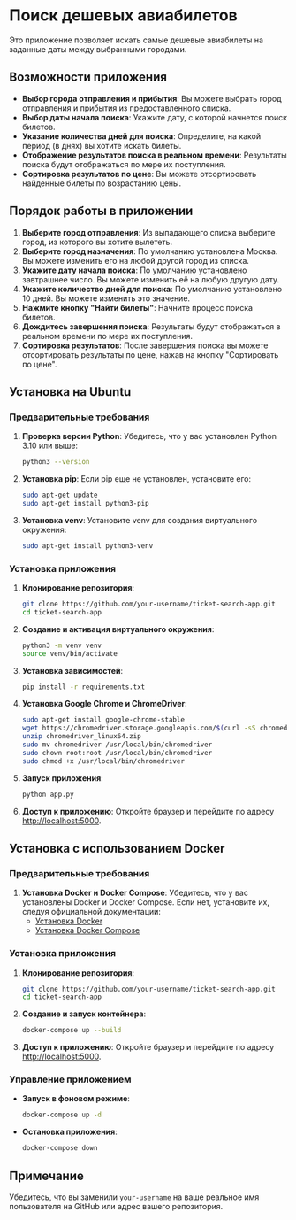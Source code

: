 # Поиск дешевых авиабилетов

Это приложение позволяет искать самые дешевые авиабилеты на заданные даты между выбранными городами.

## Возможности приложения

- **Выбор города отправления и прибытия**: Вы можете выбрать город отправления и прибытия из предоставленного списка.
- **Выбор даты начала поиска**: Укажите дату, с которой начнется поиск билетов.
- **Указание количества дней для поиска**: Определите, на какой период (в днях) вы хотите искать билеты.
- **Отображение результатов поиска в реальном времени**: Результаты поиска будут отображаться по мере их поступления.
- **Сортировка результатов по цене**: Вы можете отсортировать найденные билеты по возрастанию цены.

## Порядок работы в приложении

1. **Выберите город отправления**: Из выпадающего списка выберите город, из которого вы хотите вылететь.
2. **Выберите город назначения**: По умолчанию установлена Москва. Вы можете изменить его на любой другой город из списка.
3. **Укажите дату начала поиска**: По умолчанию установлено завтрашнее число. Вы можете изменить её на любую другую дату.
4. **Укажите количество дней для поиска**: По умолчанию установлено 10 дней. Вы можете изменить это значение.
5. **Нажмите кнопку "Найти билеты"**: Начните процесс поиска билетов.
6. **Дождитесь завершения поиска**: Результаты будут отображаться в реальном времени по мере их поступления.
7. **Сортировка результатов**: После завершения поиска вы можете отсортировать результаты по цене, нажав на кнопку "Сортировать по цене".

## Установка на Ubuntu

### Предварительные требования

1. **Проверка версии Python**: Убедитесь, что у вас установлен Python 3.10 или выше:

   ```bash
   python3 --version
   ```

2. **Установка pip**: Если pip еще не установлен, установите его:

   ```bash
   sudo apt-get update
   sudo apt-get install python3-pip
   ```

3. **Установка venv**: Установите venv для создания виртуального окружения:

   ```bash
   sudo apt-get install python3-venv
   ```

### Установка приложения

1. **Клонирование репозитория**:

   ```bash
   git clone https://github.com/your-username/ticket-search-app.git
   cd ticket-search-app
   ```

2. **Создание и активация виртуального окружения**:

   ```bash
   python3 -m venv venv
   source venv/bin/activate
   ```

3. **Установка зависимостей**:

   ```bash
   pip install -r requirements.txt
   ```

4. **Установка Google Chrome и ChromeDriver**:

   ```bash
   sudo apt-get install google-chrome-stable
   wget https://chromedriver.storage.googleapis.com/$(curl -sS chromedriver.storage.googleapis.com/LATEST_RELEASE)/chromedriver_linux64.zip
   unzip chromedriver_linux64.zip
   sudo mv chromedriver /usr/local/bin/chromedriver
   sudo chown root:root /usr/local/bin/chromedriver
   sudo chmod +x /usr/local/bin/chromedriver
   ```

5. **Запуск приложения**:

   ```bash
   python app.py
   ```

6. **Доступ к приложению**: Откройте браузер и перейдите по адресу [http://localhost:5000](http://localhost:5000).

## Установка с использованием Docker

### Предварительные требования

1. **Установка Docker и Docker Compose**: Убедитесь, что у вас установлены Docker и Docker Compose. Если нет, установите их, следуя официальной документации:
   - [Установка Docker](https://docs.docker.com/get-docker/)
   - [Установка Docker Compose](https://docs.docker.com/compose/install/)

### Установка приложения

1. **Клонирование репозитория**:

   ```bash
   git clone https://github.com/your-username/ticket-search-app.git
   cd ticket-search-app
   ```

2. **Создание и запуск контейнера**:

   ```bash
   docker-compose up --build
   ```

3. **Доступ к приложению**: Откройте браузер и перейдите по адресу [http://localhost:5000](http://localhost:5000).

### Управление приложением

- **Запуск в фоновом режиме**:

  ```bash
  docker-compose up -d
  ```

- **Остановка приложения**:

  ```bash
  docker-compose down
  ```

## Примечание

Убедитесь, что вы заменили `your-username` на ваше реальное имя пользователя на GitHub или адрес вашего репозитория.